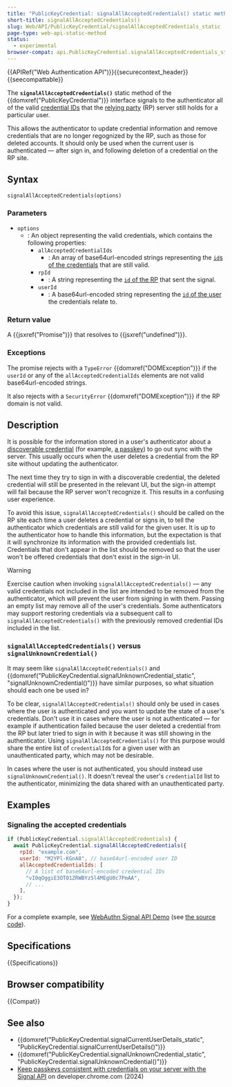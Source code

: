 ```yaml
---
title: "PublicKeyCredential: signalAllAcceptedCredentials() static method"
short-title: signalAllAcceptedCredentials()
slug: Web/API/PublicKeyCredential/signalAllAcceptedCredentials_static
page-type: web-api-static-method
status:
  - experimental
browser-compat: api.PublicKeyCredential.signalAllAcceptedCredentials_static
---
```


{{APIRef("Web Authentication API")}}{{securecontext_header}}{{seecompattable}}

The **`signalAllAcceptedCredentials()`** static method of the {{domxref("PublicKeyCredential")}} interface signals to the authenticator all of the valid [credential IDs](/en-US/docs/Web/API/PublicKeyCredentialRequestOptions#id) that the [relying party](https://en.wikipedia.org/wiki/Relying_party) (RP) server still holds for a particular user.

This allows the authenticator to update credential information and remove credentials that are no longer regognized by the RP, such as those for deleted accounts. It should only be used when the current user is authenticated — after sign in, and following deletion of a credential on the RP site.

## Syntax

```js-nolint
signalAllAcceptedCredentials(options)
```

### Parameters

- `options`
  - : An object representing the valid credentials, which contains the following properties:
    - `allAcceptedCredentialIds`
      - : An array of base64url-encoded strings representing the [`id`s of the credentials](/en-US/docs/Web/API/PublicKeyCredentialRequestOptions#id) that are still valid.
    - `rpId`
      - : A string representing the [`id` of the RP](/en-US/docs/Web/API/PublicKeyCredentialCreationOptions#id_2) that sent the signal.
    - `userId`
      - : A base64url-encoded string representing the [`id` of the user](/en-US/docs/Web/API/PublicKeyCredentialCreationOptions#id_3) the credentials relate to.

### Return value

A {{jsxref("Promise")}} that resolves to {{jsxref("undefined")}}.

### Exceptions

The promise rejects with a `TypeError` {{domxref("DOMException")}} if the `userId` or any of the `allAcceptedCredentialIds` elements are not valid base64url-encoded strings.

It also rejects with a `SecurityError` {{domxref("DOMException")}} if the RP domain is not valid.

## Description

It is possible for the information stored in a user's authenticator about a [discoverable credential](/en-US/docs/Web/API/Web_Authentication_API#discoverable_credentials_and_conditional_mediation) (for example, [a passkey](https://passkeys.dev/)) to go out sync with the server. This usually occurs when the user deletes a credential from the RP site without updating the authenticator.

The next time they try to sign in with a discoverable credential, the deleted credential will still be presented in the relevant UI, but the sign-in attempt will fail because the RP server won't recognize it. This results in a confusing user experience.

To avoid this issue, `signalAllAcceptedCredentials()` should be called on the RP site each time a user deletes a credential or signs in, to tell the authenticator which credentials are still valid for the given user. It is up to the authenticator how to handle this information, but the expectation is that it will synchronize its information with the provided credentials list. Credentials that don't appear in the list should be removed so that the user won't be offered credentials that don't exist in the sign-in UI.

> [!WARNING]
> Exercise caution when invoking `signalAllAcceptedCredentials()` — any valid credentials not included in the list are intended to be removed from the authenticator, which will prevent the user from signing in with them. Passing an empty list may remove all of the user's credentials. Some authenticators may support restoring credentials via a subsequent call to `signalAllAcceptedCredentials()` with the previously removed credential IDs included in the list.

### `signalAllAcceptedCredentials()` versus `signalUnknownCredential()`

It may seem like `signalAllAcceptedCredentials()` and {{domxref("PublicKeyCredential.signalUnknownCredential_static", "signalUnknownCredential()")}} have similar purposes, so what situation should each one be used in?

To be clear, `signalAllAcceptedCredentials()` should only be used in cases where the user is authenticated and you want to update the state of a user's credentials. Don't use it in cases where the user is not authenticated — for example if authentication failed because the user deleted a credential from the RP but later tried to sign in with it because it was still showing in the authenticator. Using `signalAllAcceptedCredentials()` for this purpose would share the entire list of `credentialId`s for a given user with an unauthenticated party, which may not be desirable.

In cases where the user is not authenticated, you should instead use `signalUnknownCredential()`. It doesn't reveal the user's `credentialId` list to the authenticator, minimizing the data shared with an unauthenticated party.

## Examples

### Signaling the accepted credentials

```js
if (PublicKeyCredential.signalAllAcceptedCredentials) {
  await PublicKeyCredential.signalAllAcceptedCredentials({
    rpId: "example.com",
    userId: "M2YPl-KGnA8", // base64url-encoded user ID
    allAcceptedCredentialIds: [
      // A list of base64url-encoded credential IDs
      "vI0qOggiE3OT01ZRWBYz5l4MEgU0c7PmAA",
      // ...
    ],
  });
}
```

For a complete example, see [WebAuthn Signal API Demo](https://signal-api-demo.glitch.me/) (see [the source code](https://glitch.com/edit/#!/signal-api-demo?path=site.js)).

## Specifications

{{Specifications}}

## Browser compatibility

{{Compat}}

## See also

- {{domxref("PublicKeyCredential.signalCurrentUserDetails_static", "PublicKeyCredential.signalCurrentUserDetails()")}}
- {{domxref("PublicKeyCredential.signalUnknownCredential_static", "PublicKeyCredential.signalUnknownCredential()")}}
- [Keep passkeys consistent with credentials on your server with the Signal API](https://developer.chrome.com/docs/identity/webauthn-signal-api) on developer.chrome.com (2024)
